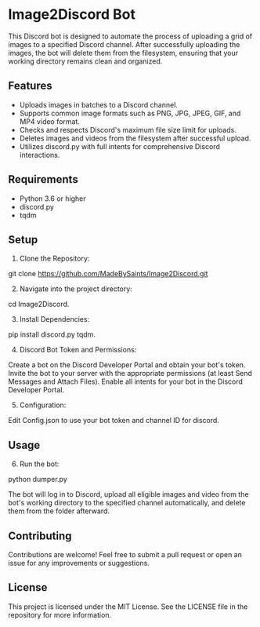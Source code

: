 # Image2Discord Bot

This Discord bot is designed to automate the process of uploading a grid of images to a specified Discord channel. After successfully uploading the images, the bot will delete them from the filesystem, ensuring that your working directory remains clean and organized.

## Features

- Uploads images in batches to a Discord channel.
- Supports common image formats such as PNG, JPG, JPEG, GIF, and MP4 video format.
- Checks and respects Discord's maximum file size limit for uploads.
- Deletes images and videos from the filesystem after successful upload.
- Utilizes discord.py with full intents for comprehensive Discord interactions.

## Requirements

- Python 3.6 or higher
- discord.py
- tqdm

## Setup

1. Clone the Repository:

git clone https://github.com/MadeBySaints/Image2Discord.git

2. Navigate into the project directory:

cd Image2Discord.

3. Install Dependencies:

pip install discord.py tqdm.

4. Discord Bot Token and Permissions:

Create a bot on the Discord Developer Portal and obtain your bot's token. Invite the bot to your server with the appropriate permissions (at least Send Messages and Attach Files). Enable all intents for your bot in the Discord Developer Portal.

5. Configuration:

Edit Config.json to use your bot token and channel ID for discord.

## Usage

6. Run the bot:

python dumper.py

The bot will log in to Discord, upload all eligible images and video from the bot's working directory to the specified channel automatically, and delete them from the folder afterward.

## Contributing

Contributions are welcome! Feel free to submit a pull request or open an issue for any improvements or suggestions.

## License

This project is licensed under the MIT License. See the LICENSE file in the repository for more information.
